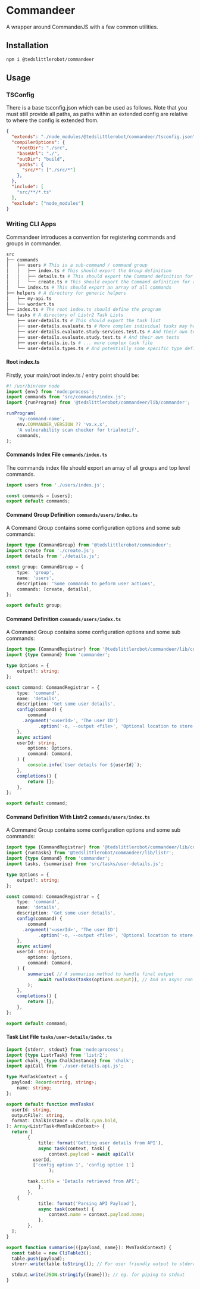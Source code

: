 Commandeer
==========

A wrapper around CommanderJS with a few common utilities.

## Installation

```bash
npm i @tedslittlerobot/commandeer
```

## Usage

### TSConfig

There is a base tsconfig.json which can be used as follows. Note that you must still provide all paths, as paths within an extended config are relative to where the config is extended from.

```json
{
  "extends": "./node_modules/@tedslittlerobot/commandeer/tsconfig.json",
  "compilerOptions": {
    "rootDir": "./src",
    "baseUrl": "./",
    "outDir": "build",
    "paths": {
      "src/*": ["./src/*"]
    },
  },
  "include": [
    "src/**/*.ts"
  ],
  "exclude": ["node_modules"]
}
```

### Writing CLI Apps

Commandeer introduces a convention for registering commands and groups in commander.

```bash
src
├── commands
│   ├── users # This is a sub-command / command group
│   │   ├── index.ts # This should export the Group definition
│   │   ├── details.ts # This should export the Command definition for a command
│   │   └── create.ts # This should export the Command definition for a command
│   └── index.ts # This should export an array of all commands
├── helpers # A directory for generic helpers
│   ├── my-api.ts
│   └── wordart.ts
├── index.ts # The root index.ts should define the program
└── tasks # A directory of Listr2 Task Lists
    ├── user-details.ts # This should export the task list
    ├── user-details.evaluate.ts # More complex individual tasks may have their own file
    ├── user-details.evaluate.study-services.test.ts # And their own tests
    ├── user-details.evaluate.study.test.ts # And their own tests
    ├── user-details.io.ts # ... more complex task file
    └── user-details.types.ts # And potentially some specific type definitions
```

#### Root index.ts

Firstly, your main/root index.ts / entry point should be:

```typescript
#! /usr/bin/env node
import {env} from 'node:process';
import commands from 'src/commands/index.js';
import {runProgram} from '@tedslittlerobot/commandeer/lib/commander';

runProgram(
	'my-command-name',
	env.COMMANDER_VERSION ?? 'vx.x.x',
	'A vulnerability scan checker for trialmotif',
	commands,
);
```

#### Commands Index File `commands/index.ts`

The commands index file should export an array of all groups and top level commands.

```typescript
import users from './users/index.js';

const commands = [users];
export default commands;
```

#### Command Group Definition `commands/users/index.ts`

A Command Group contains some configuration options and some sub commands:

```typescript
import type {CommandGroup} from '@tedslittlerobot/commandeer';
import create from './create.js';
import details from './details.js';

const group: CommandGroup = {
	type: 'group',
	name: 'users',
	description: 'Some commands to peform user actions',
	commands: [create, details],
};

export default group;
```

#### Command Definition `commands/users/index.ts`

A Command Group contains some configuration options and some sub commands:

```typescript
import type {CommandRegistrar} from '@tedslittlerobot/commandeer/lib/commander';
import {type Command} from 'commander';

type Options = {
	output?: string;
};

const command: CommandRegistrar = {
	type: 'command',
	name: 'details',
	description: 'Get some user details',
	config(command) {
		command
      .argument('<userId>', 'The user ID')
			.option('-o, --output <file>', 'Optional location to store manifest file');
	},
	async action(
    userId: string,
		options: Options,
		command: Command,
	) {
		console.info(`User details for ${userId}`);
	},
	completions() {
		return [];
	},
};

export default command;
```

#### Command Definition With Listr2 `commands/users/index.ts`

A Command Group contains some configuration options and some sub commands:

```typescript
import type {CommandRegistrar} from '@tedslittlerobot/commandeer/lib/commander';
import {runTasks} from '@tedslittlerobot/commandeer/lib/listr';
import {type Command} from 'commander';
import tasks, {summarise} from 'src/tasks/user-details.js';

type Options = {
	output?: string;
};

const command: CommandRegistrar = {
	type: 'command',
	name: 'details',
	description: 'Get some user details',
	config(command) {
		command
      .argument('<userId>', 'The user ID')
			.option('-o, --output <file>', 'Optional location to store output file');
	},
	async action(
    userId: string,
		options: Options,
		command: Command,
	) {
		summarise( // A summarise method to handle final output
			await runTasks(tasks(options.output)), // And an async run of the relevant tasks
		);
	},
	completions() {
		return [];
	},
};

export default command;
```

#### Task List File `tasks/user-details/index.ts`

```typescript
import {stderr, stdout} from 'node:process';
import {type ListrTask} from 'listr2';
import chalk, {type ChalkInstance} from 'chalk';
import apiCall from './user-details.api.js';

type MvmTaskContext = {
  payload: Record<string, string>;
	name: string;
};

export default function mvmTasks(
  userId: string,
  outputFile?: string,
  format: ChalkInstance = chalk.cyan.bold,
): Array<ListrTask<MvmTaskContext>> {
  return [
		{
			title: format('Getting user details from API'),
			async task(context, task) {
				context.payload = await apiCall(
          userId,
          ['config option 1', 'config option 1']
				);

        task.title = 'Details retrieved from API';
			},
		},
    {
			title: format('Parsing API Payload'),
			async task(context) {
				context.name = context.payload.name;
			},
		},
  ];
}

export function summarise(({payload, name}): MvmTaskContext) {
  const table = new CliTable3();
  table.push(payload);
  strerr.write(table.toString()); // For user friendly output to stderr

  stdout.write(JSON.stringify({name})); // eg. for piping to stdout
}
```

